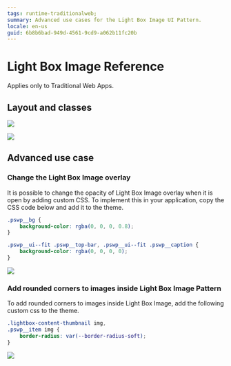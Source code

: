 ```yaml
---
tags: runtime-traditionalweb; 
summary: Advanced use cases for the Light Box Image UI Pattern.
locale: en-us
guid: 6b8b6bad-949d-4561-9cd9-a062b11fc20b
---
```


# Light Box Image Reference

<div class="info" markdown="1">

Applies only to Traditional Web Apps.

</div>

## Layout and classes

![](<images/lightboximage-3-diag.png>) 

![](<images/lightboximage-4-diag.png>)

## Advanced use case

### Change the Light Box Image overlay

It is possible to change the opacity of Light Box Image overlay when it is open by adding custom CSS. To implement this in your application, copy the CSS code below and add it to the theme.

```css
.pswp__bg {
    background-color: rgba(0, 0, 0, 0.8);
}

.pswp__ui--fit .pswp__top-bar, .pswp__ui--fit .pswp__caption {
    background-color: rgba(0, 0, 0, 0);
}
```

![](<images/lightboximage-5-ss.png>)

### Add rounded corners to images inside Light Box Image Pattern

To add rounded corners to images inside Light Box Image, add the following custom css to the theme.

```css
.lightbox-content-thumbnail img,
.pswp__item img {
    border-radius: var(--border-radius-soft);
}
```

![](<images/lightboximage-6-ss.png>)
    